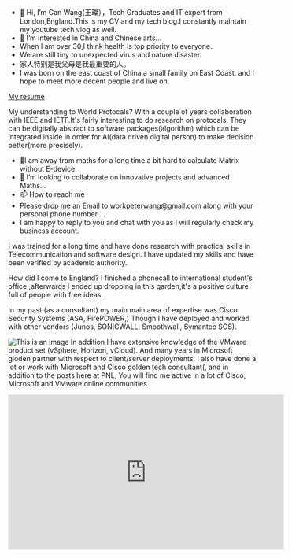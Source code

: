- 👋 Hi, I’m Can Wang(王璨），Tech Graduates and IT expert from London,England.This is my CV and my tech blog.I constantly maintain my youtube tech vlog as well.
- 👀 I’m interested in China and Chinese arts...
- When I am over 30,I think health is top priority to everyone.
- We are still tiny to unexpected virus and nature disaster.
-   家人特别是我父母是我最重要的人。
-  I was born on the east coast of China,a small family on East Coast. and I hope to meet more decent people and live on.

<a href="https://www.linkedin.com/in/can-wang-391b831a5/">My resume</a>

My understanding to World Protocals?
With a couple of years collaboration with IEEE and IETF.It's fairly interesting to do research on protocals.
They can be digitally abstract to software packages(algorithm) which can be integrated inside in order for AI(data driven digital person) to make decision better(more precisely).

- 🌱I am away from maths for a long time.a bit hard to calculate Matrix without E-device.
- 💞️ I’m looking to collaborate on innovative projects and advanced Maths...
- 📫 How to reach me 
- Please drop me an Email to workpeterwang@gmail.com along with your personal phone number....
- I am happy to reply to you and chat with you as I will regularly check my business account.

I was trained for a long time and have done research with practical skills in Telecommunication and software design.
I have updated my skills and have been verified by academic authority.

How did I come to England?
I finished a phonecall to international student's office ,afterwards I ended up dropping in this garden,it's a positive culture full of people with free ideas.

In my past (as a consultant) my main main area of expertise was Cisco Security Systems (ASA, FirePOWER,) Though I have deployed and worked with other vendors (Junos, SONICWALL, Smoothwall, Symantec SGS).

![This is an image](https://www.petenetlive.com/wp-content/uploads/2015/09/firewall-deployment-s-300x169.jpg)
In addition I have extensive knowledge of the VMware product set (vSphere, Horizon, vCloud). And many years in Microsoft gloden partner with respect to client/server deployments.
I also have done a lot or work with Microsoft and Cisco golden tech consultant(, and in addition to the posts here at PNL, You will find me active in a lot of Cisco, Microsoft and VMware online communities.

<iframe width="560" height="315" src="https://www.youtube.com/embed/femWpUQRKFY" title="YouTube video player" frameborder="0" allow="accelerometer; autoplay; clipboard-write; encrypted-media; gyroscope; picture-in-picture" allowfullscreen></iframe>


<!---
CanWang1987/CanWang1987 is a ✨ special ✨ repository because its `README.md` (this file) appears on your GitHub profile.
You can click the Preview link to take a look at your changes.
--->
